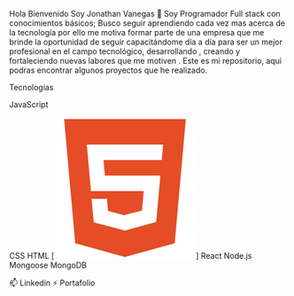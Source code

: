 


Hola Bienvenido Soy Jonathan Vanegas 👋
Soy Programador Full stack con conocimientos básicos; Busco seguir aprendiendo cada vez mas acerca de la tecnología por ello me motiva formar parte de una empresa que me brinde la oportunidad de seguir capacitándome día a día para ser un mejor profesional en el campo tecnológico, desarrollando , creando y fortaleciendo nuevas labores que me motiven .
Este es mi repositorio, aqui podras encontrar algunos proyectos que he realizado.

Tecnologias

JavaScript

CSS
HTML
[![image](https://github.com/devicons/devicon/blob/master/icons/html5/html5-plain.svg)]
React
Node.js
Mongoose
MongoDB




📫 Linkedin
⚡ Portafolio
